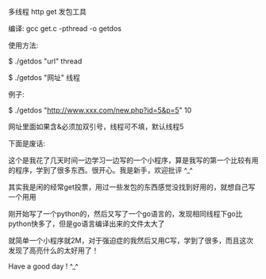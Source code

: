 多线程 http get 发包工具

编译: gcc get.c -pthread -o getdos

使用方法: 

$ ./getdos "url" thread

$ ./getdos "网址" 线程

例子:

$ ./getdos "http://www.xxx.com/new.php?id=5&p=5" 10

网址里面如果含&必须加双引号，线程可不填，默认线程5


下面是废话:

这个是我花了几天时间一边学习一边写的一个小程序，算是我写的第一个比较有用的程序，学到了很多东西。很开心。我是新手，欢迎批评 ^_^

其实我是闲的经常get投票，用过一些发包的东西感觉没找到好用的，就想自己写一个用用

刚开始写了一个python的，然后又写了一个go语言的，发现相同线程下go比python快多了，但是go语言编译出来的文件太大了

就简单一个小程序就2M，对于强迫症的我然后又用C写，学到了很多，而且这次发现了高亮什么的太好用了！

Have a good day ! ^_^

